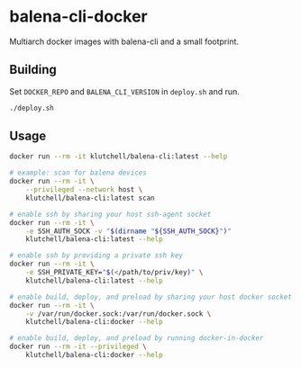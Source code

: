 # balena-cli-docker

Multiarch docker images with balena-cli and a small footprint.

## Building

Set `DOCKER_REPO` and `BALENA_CLI_VERSION` in `deploy.sh` and run.

```bash
./deploy.sh
```

## Usage

```bash
docker run --rm -it klutchell/balena-cli:latest --help

# example: scan for balena devices
docker run --rm -it \
    --privileged --network host \
    klutchell/balena-cli:latest scan

# enable ssh by sharing your host ssh-agent socket
docker run --rm -it \
    -e SSH_AUTH_SOCK -v "$(dirname "${SSH_AUTH_SOCK}")"
    klutchell/balena-cli:latest --help

# enable ssh by providing a private ssh key
docker run --rm -it \
    -e SSH_PRIVATE_KEY="$(</path/to/priv/key)" \
    klutchell/balena-cli:latest --help

# enable build, deploy, and preload by sharing your host docker socket
docker run --rm -it \
    -v /var/run/docker.sock:/var/run/docker.sock \
    klutchell/balena-cli:docker --help

# enable build, deploy, and preload by running docker-in-docker
docker run --rm -it --privileged \
    klutchell/balena-cli:docker --help
```
